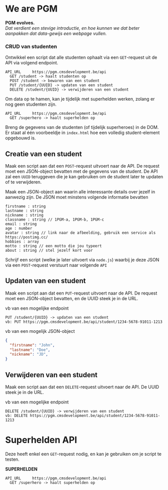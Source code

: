 # We are PGM

**PGM evolves.**  
_Dat verdient een stevige introductie, en hoe kunnen we dat beter aanpakken dat data-gewijs een webpage vullen._

### CRUD van studenten

Ontwikkel een script dat alle studenten ophaalt via een `GET`-request uit de API via volgend endpoint.

```
API_URL     https://pgm.cmsdevelopment.be/api
  GET /student -> haalt studenten op
  POST /student -> bewaren van een student
  PUT /student/{UUID} -> updaten van een student
  DELETE /student/{UUID} -> verwijderen van een student
```


Om data op te hamen, kan je tijdelijk met superhelden werken, zolang er nog geen studenten zijn.

```
API_URL     https://pgm.cmsdevelopment.be/api
  GET /superhero -> haalt superhelden op
```

Breng de gegevens van de studenten (of tijdelijk superheroes) in de DOM. Er staat al één voorbeeldje in `index.html` hoe een volledig student-element opgebouwd is.

## Creatie van een student

Maak een script aan dat een `POST`-request uitvoert naar de API. De request moet een JSON-object bevatten met de gegevens van de student. De API zal een `UUID` teruggeven die je kan gebruiken om de student later te updaten of te verwijderen.

Maak een JSON-object aan waarin alle interessante details over jezelf in aanwezig zijn. De JSON moet minstens volgende informatie bevatten

    firstname : string
    lastname : string
    nickname : string
    classname : string // 1PGM-a, 1PGM-b, 1PGM-c
    email : string
    age : number
    avatar : string // link naar de afbeelding, gebruik een service als https://postimg.cc/
    hobbies : array
    motto : string // een motto die jou typeert
    about : string // stel jezelf kort voor

Schrijf een script (welke je later uitvoert via `node.js`) waarbij je deze JSON via een `POST`-request verstuurt naar volgende `API`


## Updaten van een student

Maak een script aan dat een `PUT`-request uitvoert naar de API. De request moet een JSON-object bevatten, en de UUID steek je in de URL.

vb van een mogelijke endpoint
```
PUT /student/{UUID} -> updaten van een student
vb: PUT https://pgm.cmsdevelopment.be/api/student/1234-5678-91011-1213
```

vb van een mogelijk JSON-object
```json
{
  "firstname": "John",
  "lastname": "Doe",
  "nickname": "JD",
}
``` 
## Verwijderen van een student

Maak een script aan dat een `DELETE`-request uitvoert naar de API. De UUID steek je in de URL.

vb van een mogelijke endpoint
```
DELETE /student/{UUID} -> verwijderen van een student
vb: DELETE https://pgm.cmsdevelopment.be/api/student/1234-5678-91011-1213
```

# Superhelden API

Deze heeft enkel een `GET`-request nodig, en kan je gebruiken om je script te testen.

**SUPERHELDEN**
```
API_URL     https://pgm.cmsdevelopment.be/api
  GET /superhero -> haalt superhelden op
```
